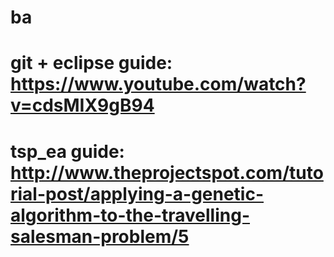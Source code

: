 # ba
# git + eclipse guide: https://www.youtube.com/watch?v=cdsMIX9gB94
# tsp_ea guide: http://www.theprojectspot.com/tutorial-post/applying-a-genetic-algorithm-to-the-travelling-salesman-problem/5